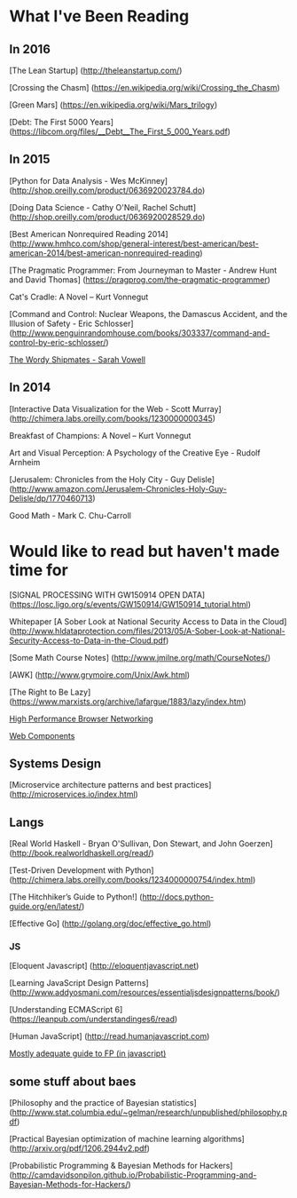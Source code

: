 What I've Been Reading
============
## In 2016
[The Lean Startup] (http://theleanstartup.com/)

[Crossing the Chasm] (https://en.wikipedia.org/wiki/Crossing_the_Chasm)

[Green Mars] (https://en.wikipedia.org/wiki/Mars_trilogy)

[Debt: The First 5000 Years] (https://libcom.org/files/__Debt__The_First_5_000_Years.pdf)

## In 2015

[Python for Data Analysis - Wes McKinney] (http://shop.oreilly.com/product/0636920023784.do)

[Doing Data Science - Cathy O'Neil, Rachel Schutt] (http://shop.oreilly.com/product/0636920028529.do)

[Best American Nonrequired Reading 2014] (http://www.hmhco.com/shop/general-interest/best-american/best-american-2014/best-american-nonrequired-reading)

[The Pragmatic Programmer: From Journeyman to Master - Andrew Hunt and David Thomas] (https://pragprog.com/the-pragmatic-programmer)

Cat's Cradle: A Novel – Kurt Vonnegut

[Command and Control: Nuclear Weapons, the Damascus Accident, and the Illusion of Safety - Eric Schlosser] (http://www.penguinrandomhouse.com/books/303337/command-and-control-by-eric-schlosser/) 

[The Wordy Shipmates - Sarah Vowell](https://www.goodreads.com/book/show/2845287-the-wordy-shipmates)

## In 2014

[Interactive Data Visualization for the Web - Scott Murray] (http://chimera.labs.oreilly.com/books/1230000000345)

Breakfast of Champions: A Novel – Kurt Vonnegut

Art and Visual Perception: A Psychology of the Creative Eye - Rudolf Arnheim

[Jerusalem: Chronicles from the Holy City - Guy Delisle] (http://www.amazon.com/Jerusalem-Chronicles-Holy-Guy-Delisle/dp/1770460713)

Good Math - Mark C. Chu-Carroll

# Would like to read but haven't made time for

[SIGNAL PROCESSING WITH GW150914 OPEN DATA] (https://losc.ligo.org/s/events/GW150914/GW150914_tutorial.html)

Whitepaper [A Sober Look at National Security Access to Data in the Cloud] (http://www.hldataprotection.com/files/2013/05/A-Sober-Look-at-National-Security-Access-to-Data-in-the-Cloud.pdf)

[Some Math Course Notes] (http://www.jmilne.org/math/CourseNotes/)

[AWK] (http://www.grymoire.com/Unix/Awk.html)

[The Right to Be Lazy] (https://www.marxists.org/archive/lafargue/1883/lazy/index.htm)

[High Performance Browser Networking](http://chimera.labs.oreilly.com/books/1230000000545/index.html)

[Web Components](http://webcomponents.org)

## Systems Design
[Microservice architecture patterns and best practices] (http://microservices.io/index.html)

## Langs

[Real World Haskell - Bryan O'Sullivan, Don Stewart, and John Goerzen] (http://book.realworldhaskell.org/read/)

[Test-Driven Development with Python] (http://chimera.labs.oreilly.com/books/1234000000754/index.html)

[The Hitchhiker’s Guide to Python!] (http://docs.python-guide.org/en/latest/)

[Effective Go] (http://golang.org/doc/effective_go.html)

### JS
[Eloquent Javascript] (http://eloquentjavascript.net)

[Learning JavaScript Design Patterns] (http://www.addyosmani.com/resources/essentialjsdesignpatterns/book/)

[Understanding ECMAScript 6] (https://leanpub.com/understandinges6/read)

[Human JavaScript] (http://read.humanjavascript.com)

[Mostly adequate guide to FP (in javascript)](https://github.com/DrBoolean/mostly-adequate-guide)

## some stuff about baes
[Philosophy and the practice of Bayesian statistics] (http://www.stat.columbia.edu/~gelman/research/unpublished/philosophy.pdf)

[Practical Bayesian optimization of machine learning algorithms] (http://arxiv.org/pdf/1206.2944v2.pdf)

[Probabilistic Programming & Bayesian Methods for Hackers] (http://camdavidsonpilon.github.io/Probabilistic-Programming-and-Bayesian-Methods-for-Hackers/)
